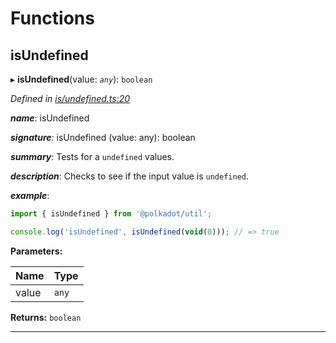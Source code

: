 

# Functions

<a id="isundefined"></a>

##  isUndefined

▸ **isUndefined**(value: *`any`*): `boolean`

*Defined in [is/undefined.ts:20](https://github.com/polkadot-js/common/blob/cab0713/packages/util/src/is/undefined.ts#L20)*

*__name__*: isUndefined

*__signature__*: isUndefined (value: any): boolean

*__summary__*: Tests for a `undefined` values.

*__description__*: Checks to see if the input value is `undefined`.

*__example__*:   

```javascript
import { isUndefined } from '@polkadot/util';

console.log('isUndefined', isUndefined(void(0))); // => true
```

**Parameters:**

| Name | Type |
| ------ | ------ |
| value | `any` |

**Returns:** `boolean`

___

